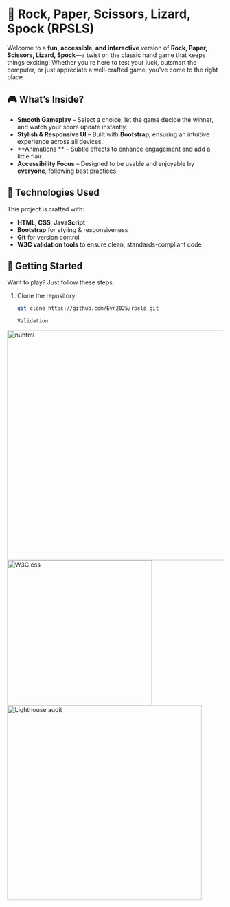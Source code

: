 # 🖖 Rock, Paper, Scissors, Lizard, Spock (RPSLS)

Welcome to a **fun, accessible, and interactive** version of **Rock, Paper, Scissors, Lizard, Spock**—a twist on the classic hand game that keeps things exciting! Whether you're here to test your luck, outsmart the computer, or just appreciate a well-crafted game, you've come to the right place.

## 🎮 What’s Inside?
- **Smooth Gameplay** – Select a choice, let the game decide the winner, and watch your score update instantly.
- **Stylish & Responsive UI** – Built with **Bootstrap**, ensuring an intuitive experience across all devices.
- **Animations ** – Subtle effects to enhance engagement and add a little flair.
- **Accessibility Focus** – Designed to be usable and enjoyable by **everyone**, following best practices.

## 🔧 Technologies Used
This project is crafted with:
- **HTML, CSS, JavaScript**
- **Bootstrap** for styling & responsiveness
- **Git** for version control
- **W3C validation tools** to ensure clean, standards-compliant code

## 🚀 Getting Started
Want to play? Just follow these steps:
1. Clone the repository:  
   ```bash
   git clone https://github.com/Evn2025/rpsls.git

   Validation
<img width="534" alt="nuhtml" src="https://github.com/user-attachments/assets/55d7fb8d-08b5-4ef2-850f-7375c3d0817f" />


<img width="337" alt="W3C css" src="https://github.com/user-attachments/assets/58d98191-dfe8-4190-b68e-d0399cc453f3" />


<img width="453" alt="Lighthouse audit" src="https://github.com/user-attachments/assets/746d558d-cf04-4ab4-af3a-826779887aec" />


